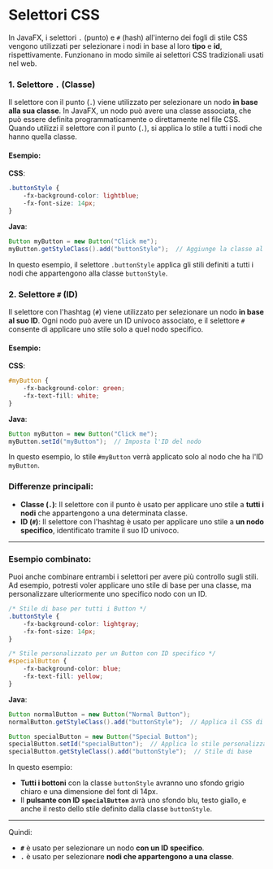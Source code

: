 # Selettori CSS

In JavaFX, i selettori `.` (punto) e `#` (hash) all'interno dei fogli di stile CSS vengono utilizzati per selezionare i nodi in base al loro **tipo** e **id**, rispettivamente. Funzionano in modo simile ai selettori CSS tradizionali usati nel web.

### **1. Selettore `.` (Classe)**
Il selettore con il punto (`.`) viene utilizzato per selezionare un nodo **in base alla sua classe**. In JavaFX, un nodo può avere una classe associata, che può essere definita programmaticamente o direttamente nel file CSS. Quando utilizzi il selettore con il punto (`.`), si applica lo stile a tutti i nodi che hanno quella classe.

#### **Esempio:**

**CSS**:
```css
.buttonStyle {
    -fx-background-color: lightblue;
    -fx-font-size: 14px;
}
```

**Java**:
```java
Button myButton = new Button("Click me");
myButton.getStyleClass().add("buttonStyle");  // Aggiunge la classe al nodo
```

In questo esempio, il selettore `.buttonStyle` applica gli stili definiti a tutti i nodi che appartengono alla classe `buttonStyle`.

### **2. Selettore `#` (ID)**
Il selettore con l'hashtag (`#`) viene utilizzato per selezionare un nodo **in base al suo ID**. Ogni nodo può avere un ID univoco associato, e il selettore `#` consente di applicare uno stile solo a quel nodo specifico.

#### **Esempio:**

**CSS**:
```css
#myButton {
    -fx-background-color: green;
    -fx-text-fill: white;
}
```

**Java**:
```java
Button myButton = new Button("Click me");
myButton.setId("myButton");  // Imposta l'ID del nodo
```

In questo esempio, lo stile `#myButton` verrà applicato solo al nodo che ha l'ID `myButton`.

### **Differenze principali:**
- **Classe (`.`)**: Il selettore con il punto è usato per applicare uno stile a **tutti i nodi** che appartengono a una determinata classe.
- **ID (`#`)**: Il selettore con l'hashtag è usato per applicare uno stile a **un nodo specifico**, identificato tramite il suo ID univoco.

---

### **Esempio combinato:**
Puoi anche combinare entrambi i selettori per avere più controllo sugli stili. Ad esempio, potresti voler applicare uno stile di base per una classe, ma personalizzare ulteriormente uno specifico nodo con un ID.

```css
/* Stile di base per tutti i Button */
.buttonStyle {
    -fx-background-color: lightgray;
    -fx-font-size: 14px;
}

/* Stile personalizzato per un Button con ID specifico */
#specialButton {
    -fx-background-color: blue;
    -fx-text-fill: yellow;
}
```

**Java**:
```java
Button normalButton = new Button("Normal Button");
normalButton.getStyleClass().add("buttonStyle");  // Applica il CSS di classe

Button specialButton = new Button("Special Button");
specialButton.setId("specialButton");  // Applica lo stile personalizzato tramite ID
specialButton.getStyleClass().add("buttonStyle");  // Stile di base
```

In questo esempio:
- **Tutti i bottoni** con la classe `buttonStyle` avranno uno sfondo grigio chiaro e una dimensione del font di 14px.
- Il **pulsante con ID `specialButton`** avrà uno sfondo blu, testo giallo, e anche il resto dello stile definito dalla classe `buttonStyle`.

---

Quindi:
- **`#`** è usato per selezionare un nodo **con un ID specifico**.
- **`.`** è usato per selezionare **nodi che appartengono a una classe**.
